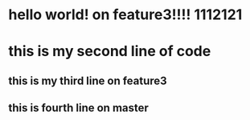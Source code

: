 # hello world! on feature3!!!! 1112121
# this is my second line of code
## this is my third line on feature3
## this is fourth line on master

